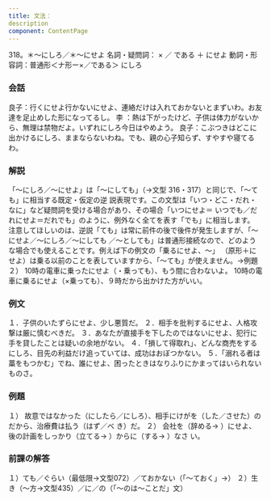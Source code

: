 ```yaml
---
title: 文法：
description
component: ContentPage
---
```



318。＊～にしろ／＊～にせよ
名詞・疑問詞： × ／ である ＋ にせよ
動詞・形容詞：普通形＜ナ形ー×／である＞ にしろ
### 会話
良子：行くにせよ行かないにせよ、連絡だけは入れておかないとまずいわ。お友達を足止めした形になってるし。 李 ：熱は下がったけど、子供は体力がないから、無理は禁物だよ。いずれにしろ今日はやめよう。 良子：こぶつきはどこに出かけるにしろ、ままならないわね。でも、親の心子知らず、すやすや寝てるわ。
### 解説
「～にしろ／～にせよ」は「～にしても」（→文型 316・317）と同じで、「～ても」に相当する既定・仮定の逆 説表現です。この文型は「いつ・どこ・だれ・なに」など疑問詞を受ける場合があり、その場合「いつにせよ＝ いつでも／だれにせよ＝だれでも」のように、例外なく全てを表す「でも」に相当します。
注意してほしいのは、逆説「ても」は常に前件の後で後件が発生しますが、「～にせよ／～にしろ／～にしても
／～としても」は普通形接続なので、どのような場合でも使えることです。例えば下の例文の「乗るにせよ、～」 （原形＋にせよ）は乗る以前のことを表していますから、「～ても」が使えません。→例題２）
10時の電車に乗ったにせよ（・乗っても）、もう間に合わないよ。
10時の電車に乗るにせよ（×乗っても）、９時だから出かけた方がいい。
### 例文
１．子供のいたずらにせよ、少し悪質だ。
２．相手を批判するにせよ、人格攻撃は厳に慎むべきだ。
３．あなたが直接手を下したのではないにせよ、犯行に手を貸したことは疑いの余地がない。
４．「損して得取れ」、どんな商売をするにしろ、目先の利益だけ追っていては、成功はおぼつかない。
５．「溺れる者は藁をもつかむ」でね、誰にせよ、困ったときはなりふりにかまってはいられないものさ。
### 例題
１） 故意ではなかった（にしたら／にしろ）、相手にけがを（した／させた）のだから、治療費は払う（はず／べ
き）だ。
２） 会社を（辞める→ ）にせよ、後の計画をしっかり（立てる→ ）からに（する→ ）なさ い。
### 前課の解答
１）ても／ぐらい（最低限→文型072）／ておかない（「～ておく」→）
２）生き（～方→文型435）／に／の（「～のは～ことだ」文）
